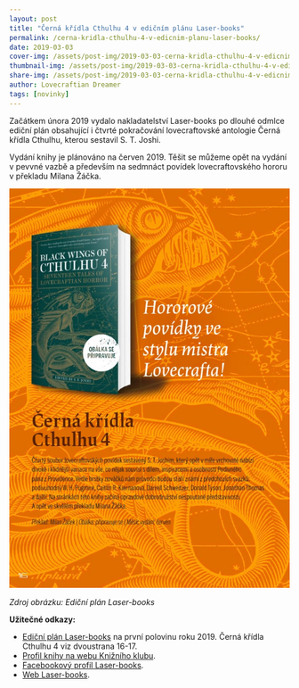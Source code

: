 ```yaml
---
layout: post
title: "Černá křídla Cthulhu 4 v edičním plánu Laser-books"
permalink: /cerna-kridla-cthulhu-4-v-edicnim-planu-laser-books/
date: 2019-03-03
cover-img: /assets/post-img/2019-03-03-cerna-kridla-cthulhu-4-v-edicnim-planu-laser-books/kridla-4-social.jpg
thumbnail-img: /assets/post-img/2019-03-03-cerna-kridla-cthulhu-4-v-edicnim-planu-laser-books/kridla-4-thumb.jpg
share-img: /assets/post-img/2019-03-03-cerna-kridla-cthulhu-4-v-edicnim-planu-laser-books/kridla-4-social.jpg
author: Lovecraftian Dreamer
tags: [novinky]
---
```


Začátkem února 2019 vydalo nakladatelství Laser-books po dlouhé odmlce ediční plán obsahující i čtvrté pokračování lovecraftovské antologie Černá křídla Cthulhu, kterou sestavil S. T. Joshi.

Vydání knihy je plánováno na červen 2019. Těšit se můžeme opět na vydání v pevvné vazbě a především na sedmnáct povídek lovecraftovského hororu v překladu Milana Žáčka.

![kniha](/assets/post-img/2019-03-03-cerna-kridla-cthulhu-4-v-edicnim-planu-laser-books/kridla-4-edicni-plan-laser-2019.jpg)

*Zdroj obrázku: Ediční plán Laser-books*


**Užitečné odkazy:**

* [Ediční plán Laser-books](https://issuu.com/knizni_klub/docs/ep_laser_01_19_a5_web?e=4720041%2F67557921) na první polovinu roku 2019. Černá křídla Cthulhu 4 viz dvoustrana 16-17.
* [Profil knihy na webu Knižního klubu](https://www.knizniklub.cz/knihy/358621-cerna-kridla-cthulhu-4.html).
* [Facebookový profil Laser-books](https://www.facebook.com/LaserBooks/).
* [Web Laser-books](http://www.laser-books.cz/).

